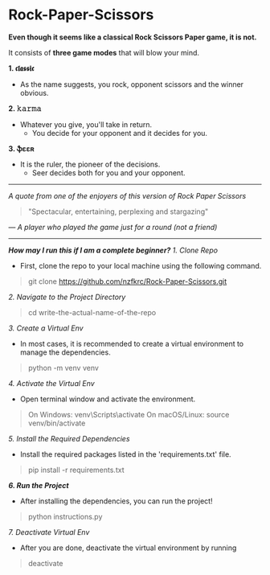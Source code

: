 # Rock-Paper-Scissors

**Even though it seems like a classical Rock Scissors Paper game, it is not.**

It consists of **three game modes** that will blow your mind.

**1. 𝖈𝖑𝖆𝖘𝖘𝖎𝖈**
- As the name suggests, you rock, opponent scissors and the winner obvious.

**2. 𝚔𝚊𝚛𝚖𝚊**
- Whatever you give, you'll take in return.
  - You decide for your opponent and it decides for you.
 
**3. ֆɛɛʀ**
- It is the ruler, the pioneer of the decisions.
  - Seer decides both for you and your opponent.

---
_A quote from one of the enjoyers of this version of Rock Paper Scissors_
> "Spectacular, entertaining, perplexing and stargazing"

_— A player who played the game just for a round (not a friend)_

---
**_How may I run this if I am a complete beginner?_**
_1. Clone Repo_
- First, clone the repo to your local machine using the following command.
> git clone https://github.com/nzfkrc/Rock-Paper-Scissors.git

_2. Navigate to the Project Directory_
> cd write-the-actual-name-of-the-repo

_3. Create a Virtual Env_
- In most cases, it is recommended to create a virtual environment to manage the dependencies.
> python -m venv venv

_4. Activate the Virtual Env_
- Open terminal window and activate the environment.
> On Windows: venv\Scripts\activate
> On macOS/Linux: source venv/bin/activate

_5. Install the Required Dependencies_
- Install the required packages listed in the 'requirements.txt' file.
> pip install -r requirements.txt

**_6. Run the Project_**
- After installing the dependencies, you can run the project!
> python instructions.py

_7. Deactivate Virtual Env_
- After you are done, deactivate the virtual environment by running
> deactivate 

